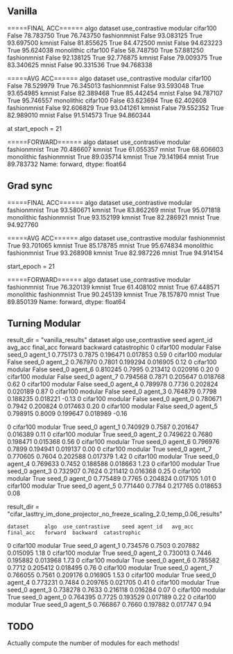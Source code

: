## Vanilla

=====FINAL ACC======
algo        dataset       use_contrastive
modular     cifar100      False              78.783750
                          True               76.743750
            fashionmnist  False              93.083125
                          True               93.697500
            kmnist        False              81.855625
                          True               84.472500
            mnist         False              94.623223
                          True               95.624038
monolithic  cifar100      False              58.748750
                          True               57.881250
            fashionmnist  False              92.138125
                          True               92.776875
            kmnist        False              79.009375
                          True               83.340625
            mnist         False              90.331536
                          True               94.768338


=====AVG ACC======
algo        dataset       use_contrastive
modular     cifar100      False              78.529979
                          True               76.345013
            fashionmnist  False              93.593048
                          True               93.654985
            kmnist        False              82.389468
                          True               85.442454
            mnist         False              94.787107
                          True               95.746557
monolithic  cifar100      False              63.623694
                          True               62.402608
            fashionmnist  False              92.606829
                          True               93.041261
            kmnist        False              79.552352
                          True               82.989010
            mnist         False              91.514573
                          True               94.860344


at start_epoch = 21

=====FORWARD======
algo        dataset       use_contrastive
modular     fashionmnist  True               70.486607
            kmnist        True               61.055357
            mnist         True               68.606603
monolithic  fashionmnist  True               89.035714
            kmnist        True               79.141964
            mnist         True               89.783732
Name: forward, dtype: float64




## Grad sync
=====FINAL ACC======
algo        dataset       use_contrastive
modular     fashionmnist  True               93.580671
            kmnist        True               83.862269
            mnist         True               95.071818
monolithic  fashionmnist  True               93.152199
            kmnist        True               82.286921
            mnist         True               94.927760

=====AVG ACC======
algo        dataset       use_contrastive
modular     fashionmnist  True               93.701065
            kmnist        True               85.178785
            mnist         True               95.674834
monolithic  fashionmnist  True               93.268908
            kmnist        True               82.987226
            mnist         True               94.914154



start_epoch = 21

=====FORWARD======
algo        dataset       use_contrastive
modular     fashionmnist  True               76.320139
            kmnist        True               61.408102
            mnist         True               67.448571
monolithic  fashionmnist  True               90.245139
            kmnist        True               78.157870
            mnist         True               89.850139
Name: forward, dtype: float64

## Turning Modular

result_dir = "vanilla_results"
    dataset        algo  use_contrastive    seed agent_id   avg_acc  final_acc   forward  backward  catastrophic
0  cifar100     modular            False  seed_0  agent_1  0.775173     0.7875  0.196471  0.017853          0.59
0  cifar100     modular            False  seed_0  agent_2  0.767970     0.7801  0.199294  0.016905          0.12
0  cifar100     modular            False  seed_0  agent_6  0.810245     0.7995  0.213412  0.020916          0.20
0  cifar100     modular            False  seed_0  agent_7  0.794568     0.7871  0.205647  0.018768          0.62
0  cifar100     modular            False  seed_0  agent_4  0.789978     0.7736  0.202824  0.020189          0.87
0  cifar100     modular            False  seed_0  agent_3  0.764879     0.7798  0.188235  0.018221         -0.13
0  cifar100     modular            False  seed_0  agent_0  0.780671     0.7942  0.200824  0.017463          0.20
0  cifar100     modular            False  seed_0  agent_5  0.798915     0.8009  0.199647  0.018989         -0.16

0  cifar100     modular             True  seed_0  agent_1  0.740929     0.7587  0.201647  0.016389          0.11
0  cifar100     modular             True  seed_0  agent_2  0.749622     0.7680  0.198471  0.015368          0.56
0  cifar100     modular             True  seed_0  agent_6  0.796976     0.7899  0.194941  0.019137          0.00
0  cifar100     modular             True  seed_0  agent_7  0.770605     0.7604  0.202588  0.017379          1.42
0  cifar100     modular             True  seed_0  agent_4  0.769633     0.7452  0.188588  0.018663          1.23
0  cifar100     modular             True  seed_0  agent_3  0.732907     0.7624  0.211412  0.016368          0.25
0  cifar100     modular             True  seed_0  agent_0  0.775489     0.7765  0.204824  0.017105          1.01
0  cifar100     modular             True  seed_0  agent_5  0.771440     0.7784  0.217765  0.018653          0.08




result_dir = "cifar_lasttry_im_done_projector_no_freeze_scaling_2.0_temp_0.06_results"


    dataset     algo  use_contrastive    seed agent_id   avg_acc  final_acc   forward  backward  catastrophic
0  cifar100  modular             True  seed_0  agent_1  0.734576     0.7503  0.207882  0.015095          1.18
0  cifar100  modular             True  seed_0  agent_2  0.730013     0.7446  0.195882  0.013968          1.73
0  cifar100  modular             True  seed_0  agent_6  0.785582     0.7712  0.205412  0.018495          0.76
0  cifar100  modular             True  seed_0  agent_7  0.766055     0.7561  0.209176  0.016905          1.53
0  cifar100  modular             True  seed_0  agent_4  0.773231     0.7484  0.209765  0.021705          0.41
0  cifar100  modular             True  seed_0  agent_3  0.738278     0.7633  0.216118  0.016284          0.07
0  cifar100  modular             True  seed_0  agent_0  0.764395     0.7725  0.193529  0.017189          0.22
0  cifar100  modular             True  seed_0  agent_5  0.766867     0.7660  0.197882  0.017747          0.94



## TODO

Actually compute the number of modules for each methods!